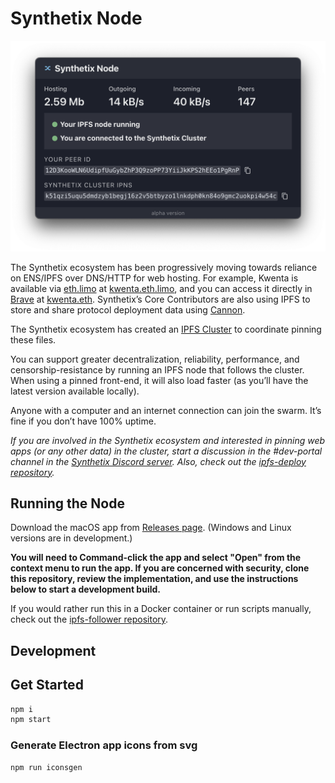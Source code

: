 # Synthetix Node

![Synthetix Node](./synthetix-node.png)

The Synthetix ecosystem has been progressively moving towards reliance on ENS/IPFS over DNS/HTTP for web hosting. For example, Kwenta is available via [eth.limo](http://eth.limo) at [kwenta.eth.limo](https://kwenta.eth.limo/), and you can access it directly in [Brave](https://brave.com/) at [kwenta.eth](http://kwenta.eth/). Synthetix’s Core Contributors are also using IPFS to store and share protocol deployment data using [Cannon](https://usecannon.com).

The Synthetix ecosystem has created an [IPFS Cluster](https://ipfscluster.io/) to coordinate pinning these files.

You can support greater decentralization, reliability, performance, and censorship-resistance by running an IPFS node that follows the cluster. When using a pinned front-end, it will also load faster (as you’ll have the latest version available locally).

Anyone with a computer and an internet connection can join the swarm. It’s fine if you don’t have 100% uptime.

_If you are involved in the Synthetix ecosystem and interested in pinning web apps (or any other data) in the cluster, start a discussion in the #dev-portal channel in the [Synthetix Discord server](https://discord.com/invite/AEdUHzt). Also, check out the [ipfs-deploy repository](https://github.com/Synthetixio/ipfs-deploy)._

## Running the Node

Download the macOS app from [Releases page](https://github.com/Synthetixio/snx-node/releases). (Windows and Linux versions are in development.)

**You will need to Command-click the app and select "Open" from the context menu to run the app. If you are concerned with security, clone this repository, review the implementation, and use the instructions below to start a development build.**

If you would rather run this in a Docker container or run scripts manually, check out the [ipfs-follower repository](https://github.com/Synthetixio/ipfs-follower).

## Development

## Get Started

```sh
npm i
npm start
```

### Generate Electron app icons from svg
```sh
npm run iconsgen
```
